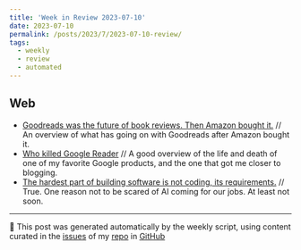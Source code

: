 ```yaml
---
title: 'Week in Review 2023-07-10'
date: 2023-07-10
permalink: /posts/2023/7/2023-07-10-review/
tags:
  - weekly
  - review
  - automated
---
```

## Web
-  [Goodreads was the future of book reviews. Then Amazon bought it.](https://www.washingtonpost.com/technology/2023/07/01/amazon-goodreads-elizabeth-gilbert/) // An overview of what has going on with Goodreads after Amazon bought it.
-  [Who killed Google Reader](https://www.theverge.com/23778253/google-reader-death-2013-rss-social) // A good overview of the life and death of one of my favorite Google products, and the one that got me closer to blogging.
-  [The hardest part of building software is not coding, its requirements.](https://stackoverflow.blog/2023/06/26/the-hardest-part-of-building-software-is-not-coding-its-requirements/) // True. One reason not to be scared of AI coming for our jobs. At least not soon.

***
🤖 This post was generated automatically by the weekly script, using content curated in the [issues](https://github.com/nateraluis/nateraluis.github.io/issues) of my [repo](https://github.com/nateraluis/nateraluis.github.io/) in [GitHub](https://github.com/nateraluis)
